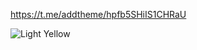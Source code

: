 https://t.me/addtheme/hpfb5SHiIS1CHRaU

![Light Yellow](https://github.com/user-attachments/assets/45e09f45-64f7-482f-8419-7540fab0dd61)
